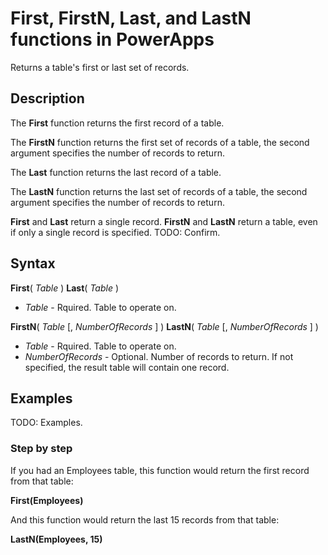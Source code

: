 <properties
	pageTitle="PowerApps: First, FirstN, Last, and LastN functions"
	description="Reference information for the First, FirstN, Last, and LastN functions in PowerApps, including syntax and examples"
	services="powerapps"
	documentationCenter="na"
	authors="gregli-msft"
	manager="dwrede"
	editor=""
	tags=""/>

<tags
   ms.service="powerapps"
   ms.devlang="na"
   ms.topic="article"
   ms.tgt_pltfrm="na"
   ms.workload="na"
   ms.date="11/07/2015"
   ms.author="gregli"/>

# First, FirstN, Last, and LastN functions in PowerApps #

Returns a table's first or last set of records. 

## Description ##

The **First** function returns the first record of a table.

The **FirstN** function returns the first set of records of a table, the second argument specifies the number of records to return.

The **Last** function returns the last record of a table.

The **LastN** function returns the last set of records of a table, the second argument specifies the number of records to return.

**First** and **Last** return a single record.  **FirstN** and **LastN** return a table, even if only a single record is specified.  TODO: Confirm.

## Syntax ##

**First**( *Table* )
**Last**( *Table* )

- *Table* - Rquired. Table to operate on.

**FirstN**( *Table* [, *NumberOfRecords* ] )
**LastN**( *Table* [, *NumberOfRecords* ] )

- *Table* - Rquired. Table to operate on.
- *NumberOfRecords* - Optional.  Number of records to return. If not specified, the result table will contain one record.

## Examples ##

TODO: Examples.

### Step by step ###

If you had an Employees table, this function would return the first record from that table:

**First(Employees)**

And this function would return the last 15 records from that table:

**LastN(Employees, 15)**

